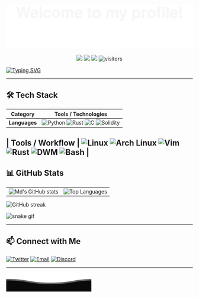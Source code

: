 ![](assets/Bottom_up.svg)

<!-- Badges -->
<p align="center">
  <a href="https://github.com/istekhar8966"><img src="https://img.shields.io/badge/status-active-brightgreen.svg"></a>
  <a href="https://github.com/istekhar8966"><img src="https://img.shields.io/github/stars/istekhar8966?logo=github"></a>
  <a href="https://github.com/istekhar8966?tab=followers"><img src="https://img.shields.io/github/followers/istekhar8966?logo=github&color=blue"></a>
  <img src="https://visitor-badge.laobi.icu/badge?page_id=istekhar8966" alt="visitors"/>
</p>

<!-- Typing intro -->
[![Typing SVG](https://readme-typing-svg.herokuapp.com?color=%2336BCF7&center=true&vCenter=true&width=600&lines=Hi+there+👋,+I+am+Md+Istekhar;Web3+%26+Open+Source+Enthusiast;Learning+JavaScript+%26+TypeScript;Exploring+Rust,+Solidity,+and+Python)](https://git.io/typing-svg)

---

## 🛠️ Tech Stack

| **Category**        | **Tools / Technologies**                                                                                                                                         |
|----------------------|-----------------------------------------------------------------------------------------------------------------------------------------------------------------|
| **Languages**        | ![Python](https://img.shields.io/badge/-Python-3776AB?style=flat&logo=Python&logoColor=white) ![Rust](https://img.shields.io/badge/-Rust-000000?style=flat&logo=Rust) ![C](https://img.shields.io/badge/-C-A8B9CC?style=flat&logo=C) ![Solidity](https://img.shields.io/badge/-Solidity-363636?style=flat&logo=solidity) |


| **Tools / Workflow** | ![Linux](https://img.shields.io/badge/-Linux-FCC624?style=flat&logo=linux&logoColor=000) ![Arch Linux](https://img.shields.io/badge/-Arch_Linux-1793D1?style=flat&logo=arch-linux&logoColor=white) ![Vim](https://img.shields.io/badge/-Vim-019733?style=flat&logo=vim&logoColor=white) ![Rust](https://img.shields.io/badge/-Rust-000000?style=flat&logo=rust&logoColor=white) ![DWM](https://img.shields.io/badge/-DWM-000000?style=flat&logo=arch-linux&logoColor=white) ![Bash](https://img.shields.io/badge/-Bash-4EAA25?style=flat&logo=gnubash&logoColor=fff) |
---

## 📊 GitHub Stats

|                                                                 |                                                                 |
|-----------------------------------------------------------------|-----------------------------------------------------------------|
| ![Md's GitHub stats](https://github-readme-stats.vercel.app/api?username=istekhar8966&show_icons=true&theme=radical&include_all_commits=true) | ![Top Languages](https://github-readme-stats.vercel.app/api/top-langs/?username=istekhar8966&theme=radical&layout=compact) |

<img src="https://github-readme-streak-stats.herokuapp.com/?user=istekhar8966&theme=radical" alt="GitHub streak"/>

<!-- Snake contribution graph -->
![snake gif](https://github.com/istekhar8966/istekhar8966/blob/output/github-contribution-grid-snake.svg)

---

## 📫 Connect with Me

<p align="left">
  <a href="https://twitter.com/mdweb3x" target="_blank"><img align="center" src="https://raw.githubusercontent.com/BEPb/BEPb/master/assets/twitter.svg" alt="Twitter" height="30" width="30"/></a>
  <a href="mailto:istekhar8966@gmail.com" target="_blank"><img align="center" src="https://raw.githubusercontent.com/BEPb/BEPb/master/assets/gmail.svg" alt="Email" height="30" width="30"/></a>
  <a href="https://discord.com/users/jiot425" target="_blank"><img align="center" src="https://raw.githubusercontent.com/BEPb/BEPb/master/assets/discord.svg" alt="Discord" height="30" width="30"/></a>
</p>

---

![](assets/Bottom_down.svg)